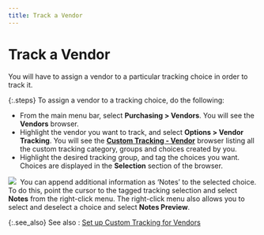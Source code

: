 ```yaml
---
title: Track a Vendor
---
```


# Track a Vendor


You will have to assign a vendor to a particular tracking choice in  order to track it.


{:.steps}
To assign a vendor to a tracking choice,  do the following:

- From the main  menu bar, select **Purchasing &gt; Vendors**.  You will see the **Vendors** browser.
- Highlight the  vendor you want to track, and select **Options 
 &gt; Vendor Tracking**. You will see the [**Custom Tracking - Vendor**]({{site.ct_baseurl}}/vendor-tracking/the_custom_tracking_vendor_browser.html) browser  listing all the custom tracking category, groups and choices created by  you.
- Highlight the  desired tracking group, and tag the choices you want. Choices are displayed  in the **Selection** section of the  browser.



![]({{site.ct_baseurl}}/img/note.gif)  You  can append additional information as ‘Notes’ to the selected choice. To  do this, point the cursor to the tagged tracking selection and select  **Notes** from the right-click menu.  The right-click menu also allows you to select and deselect a choice and  select **Notes Preview**.


{:.see_also}
See also
: [Set  up Custom Tracking for Vendors]({{site.ct_baseurl}}/vendor-tracking/set_up_custom_tracking_for_vendors.html)
